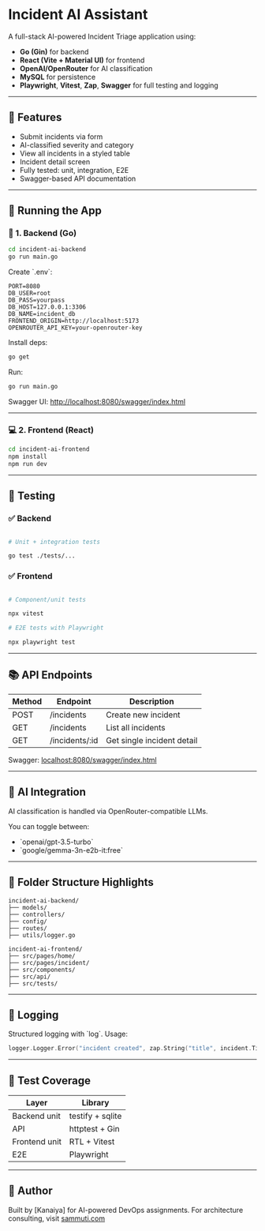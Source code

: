 # Incident AI Assistant

A full-stack AI-powered Incident Triage application using:

- **Go (Gin)** for backend
- **React (Vite + Material UI)** for frontend
- **OpenAI/OpenRouter** for AI classification
- **MySQL** for persistence
- **Playwright**, **Vitest**, **Zap**, **Swagger** for full testing and logging

---

## 🧠 Features

- Submit incidents via form
- AI-classified severity and category
- View all incidents in a styled table
- Incident detail screen
- Fully tested: unit, integration, E2E
- Swagger-based API documentation

---

## 🚀 Running the App

### 🔧 1. Backend (Go)

```bash
cd incident-ai-backend
go run main.go
```

Create \`.env\`:

```env
PORT=8080
DB_USER=root
DB_PASS=yourpass
DB_HOST=127.0.0.1:3306
DB_NAME=incident_db
FRONTEND_ORIGIN=http://localhost:5173
OPENROUTER_API_KEY=your-openrouter-key
```

Install deps:

```bash
go get
```

Run:

```bash
go run main.go
```

Swagger UI: [http://localhost:8080/swagger/index.html](http://localhost:8080/swagger/index.html)

---

### 💻 2. Frontend (React)

```bash
cd incident-ai-frontend
npm install
npm run dev
```

---

## 🧪 Testing

### ✅ Backend

```bash

# Unit + integration tests

go test ./tests/...
```

### ✅ Frontend

```bash

# Component/unit tests

npx vitest

# E2E tests with Playwright

npx playwright test
```

---

## 📚 API Endpoints

| Method | Endpoint       | Description                |
| ------ | -------------- | -------------------------- |
| POST   | /incidents     | Create new incident        |
| GET    | /incidents     | List all incidents         |
| GET    | /incidents/:id | Get single incident detail |

Swagger: [localhost:8080/swagger/index.html](http://localhost:8080/swagger/index.html)

---

## 🧠 AI Integration

AI classification is handled via OpenRouter-compatible LLMs.

You can toggle between:

- \`openai/gpt-3.5-turbo\`
- \`google/gemma-3n-e2b-it:free\`

---

## 📁 Folder Structure Highlights

```
incident-ai-backend/
├── models/
├── controllers/
├── config/
├── routes/
├── utils/logger.go

incident-ai-frontend/
├── src/pages/home/
├── src/pages/incident/
├── src/components/
├── src/api/
├── src/tests/
```

---

## 🧩 Logging

Structured logging with \`log\`. Usage:

```go
logger.Logger.Error("incident created", zap.String("title", incident.Title))
```

---

## 🧪 Test Coverage

| Layer         | Library          |
| ------------- | ---------------- |
| Backend unit  | testify + sqlite |
| API           | httptest + Gin   |
| Frontend unit | RTL + Vitest     |
| E2E           | Playwright       |

---

## 🧠 Author

Built by [Kanaiya] for AI-powered DevOps assignments. For architecture consulting, visit [sammuti.com](https://sammuti.com)

```

```
